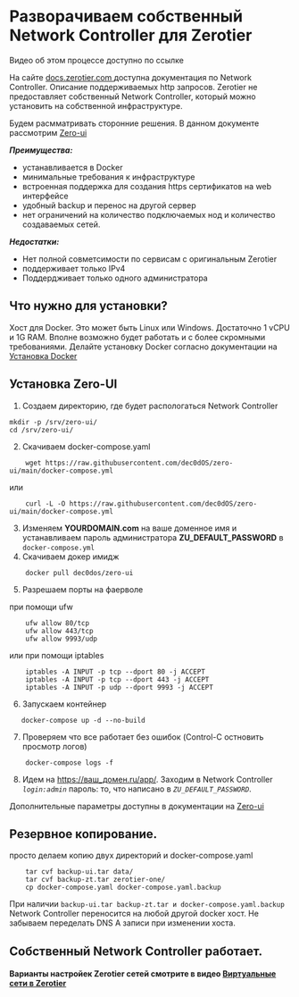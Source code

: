 # Разворачиваем собственный Network Controller для Zerotier
Видео об этом процессе доступно по ссылке

На сайте [docs.zerotier.com ](https://docs.zerotier.com/what-is-a-controller) доступна документация по Network Controller.
Описание поддерживаемых http запросов.
Zerotier не предоставляет собственный Network Controller, который можно установить на собственной инфраструктуре.

Будем расмматривать сторонние решения.
В данном документе рассмотрим [Zero-ui](https://github.com/dec0dOS/zero-ui) 

***Преимущества:***
- устанавливается в Docker
- минимальные требования к инфраструктуре
- встроенная поддержка для создания https сертификатов на web интерфейсе
- удобный backup и перенос на другой сервер
- нет ограничений на количество подключаемых нод и количество создаваемых сетей.

***Недостатки:***
- Нет полной совметсимости по сервисам с оригинальным Zerotier
- поддерживает только IPv4
- Поддердживает только одного администратора

## Что нужно для установки?
Хост для Docker. Это может быть Linux или Windows. Достаточно 1 vCPU и 1G RAM. Вполне возможно будет работать и с более скромными требованиями.
Делайте установку Docker согласно документации на [Установка Docker](https://docs.docker.com/engine/install/)


## Установка Zero-UI

1. Создаем директорию, где будет распологаться Network Controller
```
mkdir -p /srv/zero-ui/
cd /srv/zero-ui/
```
2. Скачиваем docker-compose.yaml
```
    wget https://raw.githubusercontent.com/dec0dOS/zero-ui/main/docker-compose.yml
```
<p>или</p> 

```
    curl -L -O https://raw.githubusercontent.com/dec0dOS/zero-ui/main/docker-compose.yml
```

3. Изменяем __YOURDOMAIN.com__ на ваше доменное имя и устанавливаем пароль администратора **ZU_DEFAULT_PASSWORD** в `docker-compose.yml`
4. Скачиваем докер имидж
```
    docker pull dec0dos/zero-ui
```
5. Разрешаем порты на фаерволе
<p>    при помощи ufw</p> 

```
    ufw allow 80/tcp
    ufw allow 443/tcp
    ufw allow 9993/udp
```
<p>    или при помощи iptables</p>

```
    iptables -A INPUT -p tcp --dport 80 -j ACCEPT
    iptables -A INPUT -p tcp --dport 443 -j ACCEPT
    iptables -A INPUT -p udp --dport 9993 -j ACCEPT
```

6. Запускаем контейнер
```
   docker-compose up -d --no-build
```
7. Проверяем что все работает без ошибок (Control-C остновить просмотр логов)
```
    docker-compose logs -f
```

8. Идем на https://ваш_домен.ru/app/. Заходим в Network Сontroller *`login:admin`* пароль: то, что написано в _`ZU_DEFAULT_PASSWORD`_.

Дополнительные параметры доступны в документации на  [Zero-ui](https://github.com/dec0dOS/zero-ui) 

## Резервное копирование.
просто делаем копию двух директорий и docker-compose.yaml

```
    tar cvf backup-ui.tar data/
    tar cvf backup-zt.tar zerotier-one/
    cp docker-compose.yaml docker-compose.yaml.backup
```

При наличии `backup-ui.tar backup-zt.tar и docker-compose.yaml.backup` Network Controller переносится на любой другой docker хост.
Не забываем переделать DNS А записи при изменении хоста.

## Собственный Network Controller работает.

#### Варианты настройек Zerotier сетей смотрите в видео [Виртуальные сети в Zerotier](https://www.youtube.com/watch?v=MjI1h7IJQsQ)
